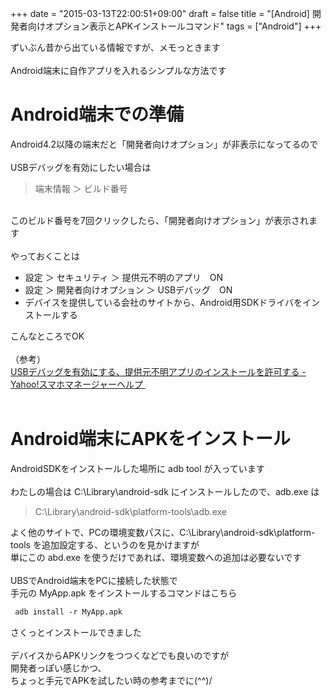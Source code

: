 +++
date = "2015-03-13T22:00:51+09:00"
draft = false
title = "[Android] 開発者向けオプション表示とAPKインストールコマンド"
tags = ["Android"]
+++

ずいぶん昔から出ている情報ですが、メモっときます<br /><br />Android端末に自作アプリを入れるシンプルな方法です<br />

# Android端末での準備

Android4.2以降の端末だと「開発者向けオプション」が非表示になってるので<br /><br />USBデバッグを有効にしたい場合は<br /><blockquote>端末情報&nbsp;＞ ビルド番号</blockquote><br />このビルド番号を7回クリックしたら、「開発者向けオプション」が表示されます<br /><br />やっておくことは<br /><ul><li>設定 ＞ セキュリティ ＞ 提供元不明のアプリ　ON</li><li>設定 ＞ 開発者向けオプション ＞ USBデバッグ　ON</li><li>デバイスを提供している会社のサイトから、Android用SDKドライバをインストールする</li></ul>こんなところでOK<br /><br />（参考）<br /><div><a  href="http://www.yahoo-help.jp/app/answers/detail/p/601/a_id/54447/~/usb%E3%83%87%E3%83%90%E3%83%83%E3%82%B0%E3%82%92%E6%9C%89%E5%8A%B9%E3%81%AB%E3%81%99%E3%82%8B%E3%80%81%E6%8F%90%E4%BE%9B%E5%85%83%E4%B8%8D%E6%98%8E%E3%82%A2%E3%83%97%E3%83%AA%E3%81%AE%E3%82%A4%E3%83%B3%E3%82%B9%E3%83%88%E3%83%BC%E3%83%AB%E3%82%92%E8%A8%B1%E5%8F%AF%E3%81%99%E3%82%8B" target="_blank">USBデバッグを有効にする、提供元不明アプリのインストールを許可する - Yahoo!スマホマネージャーヘルプ&nbsp;</a></div><br />

# Android端末にAPKをインストール

AndroidSDKをインストールした場所に adb tool が入っています<br /><br />わたしの場合は&nbsp;C:\Library\android-sdk にインストールしたので、adb.exe は

> C:\Library\android-sdk\platform-tools\adb.exe

よく他のサイトで、PCの環境変数パスに、C:\Library\android-sdk\platform-tools を追加設定する、というのを見かけますが<br />単にこの abd.exe を使うだけであれば、環境変数への追加は必要ないです<br /><br />UBSでAndroid端末をPCに接続した状態で<br />手元の MyApp.apk をインストールするコマンドはこちら

```xml
 adb install -r MyApp.apk
```

さくっとインストールできました<br /><br />デバイスからAPKリンクをつつくなどでも良いのですが<br />開発者っぽい感じかつ、<br />ちょっと手元でAPKを試したい時の参考までに(^^)/

